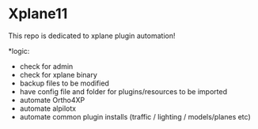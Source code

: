 # Xplane11
This repo is dedicated to xplane plugin automation!


*logic:

* check for admin
* check for xplane binary
* backup files to be modified
* have config file and folder for plugins/resources to be imported
* automate Ortho4XP
* automate alpilotx
* automate common plugin installs (traffic / lighting / models/planes etc)
